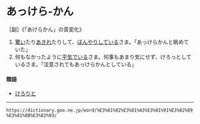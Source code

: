 # あっけら‐かん

［副］《「あけらかん」の音変化》
1.  [驚い](おどろく（驚く）)たり[あきれ](あきれる（呆れる／惘れる）)たりして、[ぼんやりしている](ぼんやり)さま。「あっけらかんと眺めていた」
2.  何もなかったように[平気でいる](へいき（平気）)さま。何事もあまり気にせず、けろっとしているさま。「注意されてもあっけらかんとしている」
    

#### 類語

-   [けろりと](https://dictionary.goo.ne.jp/word/%E3%81%91%E3%82%8D%E3%82%8A/#jn-68995)

---
`https://dictionary.goo.ne.jp/word/%E3%81%82%E3%81%A3%E3%81%91%E3%82%89%E3%81%8B%E3%82%93/`